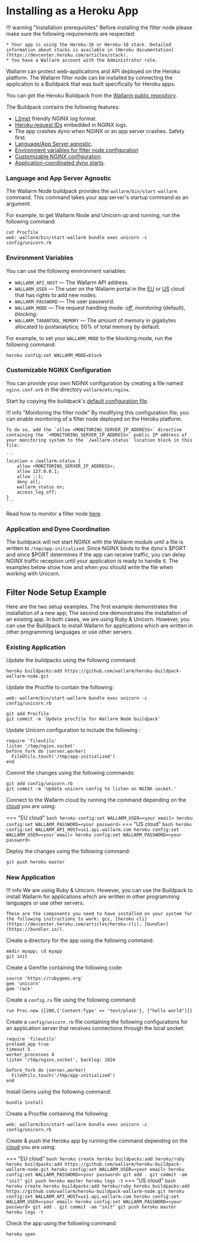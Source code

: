 [anchor1]:      #language-and-app-server-agnostic
[anchor2]:      #environment-variables
[anchor3]:      #customizable-nginx-configuration
[anchor4]:      #application-and-dyno-coordination
[doc-monitoring]: monitoring/intro.md

# Installing as a Heroku App

!!! warning "Installation prerequisites"
    Before installing the filter node please make sure the following requirements are respected:
    
    * Your app is using the Heroku-16 or Heroku-18 stack. Detailed information about stacks is available in [Heroku documentation](https://devcenter.heroku.com/articles/stack).
    * You have a Wallarm account with the Administrator role.

Wallarm can protect web-applications and API deployed on the Heroku platform. The Wallarm filter node can be installed by connecting the application to a Buildpack that was built specifically for Heroku apps.

You can get the Heroku Buildpack from the [Wallarm public repository](https://github.com/wallarm/heroku-buildpack-wallarm-node).

The Buildpack contains the following features:
* [L2met](https://github.com/ryandotsmith/l2met) friendly NGINX log format.
* [Heroku request IDs](https://devcenter.heroku.com/articles/http-request-id) embedded in NGINX logs. 
* The app crashes dyno when NGINX or an app server crashes. Safety first.
* [Language/App Server agnostic][anchor1].
* [Environment variables for filter node configuration][anchor2]
* [Customizable NGINX configuration][anchor3].
* [Application-coordinated dyno starts][anchor4].

### Language and App Server Agnostic

The Wallarm Node buildpack provides the `wallarm/bin/start-wallarm` command. This command takes your app server's startup command as an argument.

For example, to get Wallarm Node and Unicorn up and running, run the following command:

```
cat Procfile
web: wallarm/bin/start-wallarm bundle exec unicorn -c config/unicorn.rb 
```

### Environment Variables

You can use the following environment variables:

* `WALLARM_API_HOST`&nbsp;— The Wallarm API address.
* `WALLARM_USER`&nbsp;— The user on the Wallarm portal in the [EU](https://my.wallarm.com/settings/users) or [US](https://us1.my.wallarm.com/settings/users) cloud that has rights to add new nodes.
* `WALLARM_PASSWORD`&nbsp;— The user password.
* `WALLARM_MODE`&nbsp;— The request handling mode: *off*, *monitoring* (default), *blocking*.
* `WALLARM_TARANTOOL_MEMORY`&nbsp;— The amount of memory in gigabytes allocated to postanalytics; 50% of total memory by default.

For example, to set your `WALLARM_MODE` to the blocking mode, run the following command:

```
heroku config:set WALLARM_MODE=block
```

### Customizable NGINX Configuration

You can provide your own NGINX configuration by creating a file named `nginx.conf.erb` in the directory `wallarm/etc/nginx`.

Start by copying the buildpack's [default configuration file](https://github.com/wallarm/heroku-buildpack-wallarm-node/blob/master/nginx.conf.erb).

!!! info "Monitoring the filter node"
    By modifying this configuration file, you can enable monitoring of a filter node deployed on the Heroku platform.
    
    To do so, add the `allow <MONITORING_SERVER_IP_ADDRESS>` directive containing the `<MONITORING_SERVER_IP_ADDRESS>` public IP address of your monitoring system to the `/wallarm-status` location block in this file:
    
    ```
    location = /wallarm-status {
        allow <MONITORING_SERVER_IP_ADDRESS>;
        allow 127.0.0.1;
        allow ::1;
        deny all;
        wallarm_status on;
        access_log off;
    }
    ```
   Read how to monitor a filter node [here][doc-monitoring].

### Application and Dyno Coordination

The buildpack will not start NGINX with the Wallarm module until a file is written to `/tmp/app‑initialized`. Since NGINX binds to the dyno's $PORT and since $PORT determines if the app can receive traffic, you can delay NGINX traffic reception until your application is ready to handle it. The examples below show how and when you should write the file when working with Unicorn.

## Filter Node Setup Example

Here are the two setup examples. The first example demonstrates the installation of a new app; The second one demonstrates the installation of an existing app. In both cases, we are using Ruby & Unicorn. However, you can use the Buildpack to install Wallarm for applications which are written in other programming languages or use other servers.

### Existing Application

Update the buildpacks using the following command:

```
heroku buildpacks:add https://github.com/wallarm/heroku-buildpack-wallarm-node.git
```

Update the Procfile to contain the following:

```
web: wallarm/bin/start-wallarm bundle exec unicorn -c config/unicorn.rb
```

```
git add Procfile
git commit -m 'Update procfile for Wallarm Node buildpack'
```

Update Unicorn configuration to include the following :

```
require 'fileutils'
listen '/tmp/nginx.socket'
before_fork do |server,worker|
  FileUtils.touch('/tmp/app-initialized')
end
```

Commit the changes using the following commands:

```
git add config/unicorn.rb
git commit -m 'Update unicorn config to listen on NGINX socket.'
```

Connect to the Wallarm cloud by running the command depending on the [cloud](../quickstart-en/how-wallarm-works/qs-intro-en.md#cloud) you are using: 

=== "EU cloud"
    ``` bash
    heroku config:set WALLARM_USER=<your email>
    heroku config:set WALLARM_PASSWORD=<your password>
    ```
=== "US cloud"
    ``` bash
    heroku config:set WALLARM_API_HOST=us1.api.wallarm.com
    heroku config:set WALLARM_USER=<your email>
    heroku config:set WALLARM_PASSWORD=<your password>
    ```

Deploy the changes using the following command:

```bash
git push heroku master
```

### New Application
!!! info
    We are using Ruby & Unicorn. However, you can use the Buildpack to install Wallarm for applications which are written in other programming languages or use other servers.
    
    These are the components you need to have installed on your system for the following instructions to work: gcc, [heroku cli](https://devcenter.heroku.com/articles/heroku-cli), [bundler](https://bundler.io/).

Create a directory for the app using the following command:

```
mkdir myapp; cd myapp
git init
```

Create a Gemfile containing the following code:

```
source 'https://rubygems.org'
gem 'unicorn'
gem 'rack'
```

Create a `config.ru` file using the following command:

```
run Proc.new {[200,{'Content-Type' => 'text/plain'}, ["hello world"]]}
```

Create a `config/unicorn.rb` file containing the following configurations for an application server that receives connections through the local socket:

```
require 'fileutils'
preload_app true
timeout 5
worker_processes 4
listen '/tmp/nginx.socket', backlog: 1024

before_fork do |server,worker|
  FileUtils.touch('/tmp/app-initialized')
end
```

Install Gems using the following command:

```
bundle install
```

Create a Procfile containing the following:

```
web: wallarm/bin/start-wallarm bundle exec unicorn -c config/unicorn.rb
```

Create & push the Heroku app by running the command depending on the [cloud](../quickstart-en/how-wallarm-works/qs-intro-en.md#cloud) you are using: 

=== "EU cloud"
    ``` bash
    heroku create
    heroku buildpacks:add heroku/ruby
    heroku buildpacks:add https://github.com/wallarm/heroku-buildpack-wallarm-node.git
    heroku config:set WALLARM_USER=<your email>
    heroku config:set WALLARM_PASSWORD=<your password>
    git add .
    git commit -am "init"
    git push heroku master
    heroku logs -t
    ```
=== "US cloud"
    ```bash
    heroku create
    heroku buildpacks:add heroku/ruby
    heroku buildpacks:add https://github.com/wallarm/heroku-buildpack-wallarm-node.git
    heroku config:set WALLARM_API_HOST=us1.api.wallarm.com
    heroku config:set WALLARM_USER=<your email>
    heroku config:set WALLARM_PASSWORD=<your password>
    git add .
    git commit -am "init"
    git push heroku master
    heroku logs -t
    ```

Check the app using the following command:

```
heroku open
```
